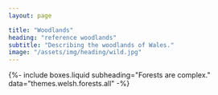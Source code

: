 ```yaml
---
layout: page

title: "Woodlands"
heading: "reference woodlands"
subtitle: "Describing the woodlands of Wales."
image: "/assets/img/heading/wild.jpg"
---
```


{%-
include boxes.liquid
subheading="Forests are complex."
data="themes.welsh.forests.all"
-%}


